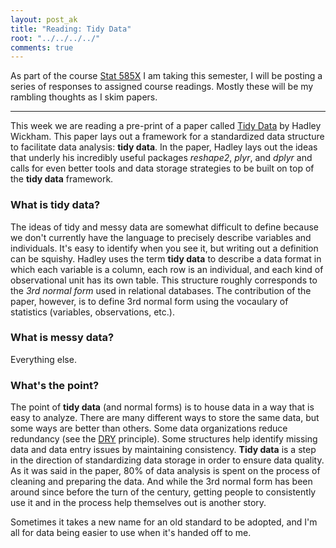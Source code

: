 ```yaml
---
layout: post_ak
title: "Reading: Tidy Data"
root: "../../../../"
comments: true
---
```

As part of the course [Stat 585X](http://dicook.github.io/stat585/) I am taking this semester, I will be posting a series of responses to assigned course readings. Mostly these will be my rambling thoughts as I skim papers.

****
This week we are reading a pre-print of a paper called [Tidy Data](http://vita.had.co.nz/papers/tidy-data.pdf) by Hadley Wickham. This paper lays out a framework for a standardized data structure to facilitate data analysis: **tidy data**. In the paper, Hadley lays out the ideas that underly his incredibly useful packages *reshape2*, *plyr*, and *dplyr* and calls for even better tools and data storage strategies to be built on top of the **tidy data** framework.

### What is tidy data?
The ideas of tidy and messy data are somewhat difficult to define because we don't currently have the language to precisely describe variables and individuals. It's easy to identify when you see it, but writing out a definition can be squishy. Hadley uses the term **tidy data** to describe a data format in which each variable is a column, each row is an individual, and each kind of observational unit has its own table. This structure roughly corresponds to the *3rd normal form* used in relational databases. The contribution of the paper, however, is to define 3rd normal form using the vocaulary of statistics (variables, observations, etc.).

### What is messy data?
Everything else. 

### What's the point?
The point of **tidy data** (and normal forms) is to house data in a way that is easy to analyze. There are many different ways to store the same data, but some ways are better than others. Some data organizations reduce redundancy (see the [DRY](http://en.wikipedia.org/wiki/Don't_repeat_yourself) principle). Some structures help identify missing data and data entry issues by maintaining consistency. **Tidy data** is a step in the direction of standardizing data storage in order to ensure data quality. As it was said in the paper,  80% of data analysis is spent on the process of cleaning and preparing the data. And while the 3rd normal form has been around since before the turn of the century, getting people to consistently use it and in the process help themselves out is another story. 

Sometimes it takes a new name for an old standard to be adopted, and I'm all for data being easier to use when it's handed off to me.
